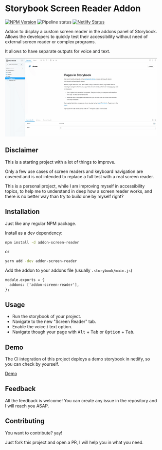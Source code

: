 # Storybook Screen Reader Addon

[![NPM Version](https://img.shields.io/npm/v/addon-screen-reader.svg)](https://www.npmjs.com/package/addon-screen-reader)
![Pipeline status](https://github.com/vlaraort/addon-screen-reader/workflows/Release/badge.svg)
[![Netlify Status](https://api.netlify.com/api/v1/badges/e36d3179-7759-43af-a426-0936026c5c60/deploy-status)](https://app.netlify.com/sites/storybook-screen-reader/deploys)

Addon to display a custom screen reader in the addons panel of Storybook. Allows the developers to quickly test their accessibility without need of external screen reader or complex programs.

It allows to have separate outputs for voice and text.

![](screenshots/screen-reader-example.gif)

## Disclaimer

This is a starting project with a lot of things to improve.

Only a few use cases of screen readers and keyboard navigation are covered and is not intended to replace a full test with a real screen reader.

This is a personal project, while I am improving myself in accessibility topics, to help me to understand in deep how a screen reader works, and there is no better way than try to build one by myself right? 

## Installation

Just like any regular NPM package.

Install as a dev dependency:

```bash
npm install -d addon-screen-reader
```

or

```bash
yarn add -dev addon-screen-reader
```


Add the addon to your addons file (usually `.storybook/main.js`)

```
module.exports = {
  addons: ['addon-screen-reader'],
};
```

## Usage

- Run the storybook of your project.
- Navigate to the new "Screen Reader" tab.
- Enable the voice / text option.
- Navigate though your page with <kbd>Alt</kbd> + <kbd>Tab</kbd> or <kbd>Option</kbd> + <kbd>Tab</kbd>.


## Demo

The CI integration of this project deploys a demo storybook in netlify, so you can check by yourself.

[Demo](https://storybook-screen-reader.netlify.app/?path=/story/example-page--logged-in)

## Feedback

All the feedback is welcome! You can create any issue in the repository and I will reach you ASAP.

## Contributing

You want to contribute? yay! 

Just fork this project and open a PR, I will help you in what you need.
